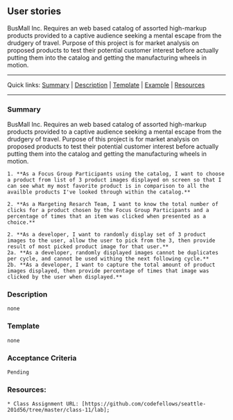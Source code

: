 ## User stories

BusMall Inc. Requires an web based catalog of assorted high-markup products provided to a captive audience seeking a mental escape from the drudgery of travel.  Purpose of this project is for market analysis on proposed products to test their potential customer interest before actually putting them into the catalog and getting the manufacturing wheels in motion.

---

Quick links: [Summary](#summary) | [Description](#description) | [Template](#template) | [Example](#example) | [Resources](#resources)

---

### Summary

BusMall Inc. Requires an web based catalog of assorted high-markup products provided to a captive audience seeking a mental escape from the drudgery of travel.  Purpose of this project is for market analysis on proposed products to test their potential customer interest before actually putting them into the catalog and getting the manufacturing wheels in motion.

```
1. **As a Focus Group Participants using the catalog, I want to choose a product from list of 3 product images displayed on screen so that I can see what my most favorite product is in comparison to all the availble products I've looked through within the catalog.**
```
```
2. **As a Margeting Resarch Team, I want to know the total number of clicks for a product chosen by the Focus Group Participants and a percentage of times that an item was clicked when presented as a choice.**
```
```
2. **As a developer, I want to randomly display set of 3 product images to the user, allow the user to pick from the 3, then provide result of most picked product image for that user.**
2a. **As a developer, randomly displayed images cannot be duplicates per cycle, and cannot be used withing the next following cycle.**
2b. **As a developer, I want to capture the total amount of product images displayed, then provide percentage of times that image was clicked by the user when displayed.**
```

### Description

```
none
```

### Template

```
none
```


### Acceptance Criteria

```
Pending
```

### Resources:

```
* Class Assignment URL: [https://github.com/codefellows/seattle-201d56/tree/master/class-11/lab];
```

